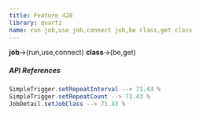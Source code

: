 ```yaml
---
title: Feature 428
library: quartz
name: run job,use job,connect job,be class,get class
---
```


**job**->(run,use,connect) **class**->(be,get) 

##### API References

```java
SimpleTrigger.setRepeatInterval --> 71.43 %
SimpleTrigger.setRepeatCount --> 71.43 %
JobDetail.setJobClass --> 71.43 %
```
